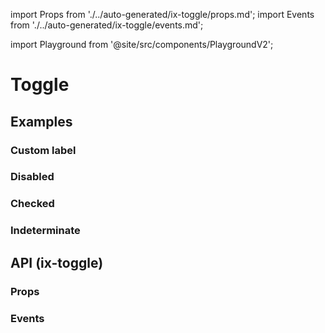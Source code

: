 import Props from './../auto-generated/ix-toggle/props.md';
import Events from './../auto-generated/ix-toggle/events.md';

import Playground from '@site/src/components/PlaygroundV2';

# Toggle

## Examples

<Playground
name="toggle"
examplesByName></Playground>

### Custom label

<Playground
name="toggle-custom-label"
hideInitalCodePreview
examplesByName></Playground>

### Disabled

<Playground
name="toggle-disabled"
hideInitalCodePreview
examplesByName></Playground>

### Checked

<Playground
name="toggle-checked"
hideInitalCodePreview
examplesByName></Playground>

### Indeterminate

<Playground
name="toggle-indeterminate"
hideInitalCodePreview
examplesByName></Playground>

## API (ix-toggle)

### Props

<Props />

### Events

<Events />
